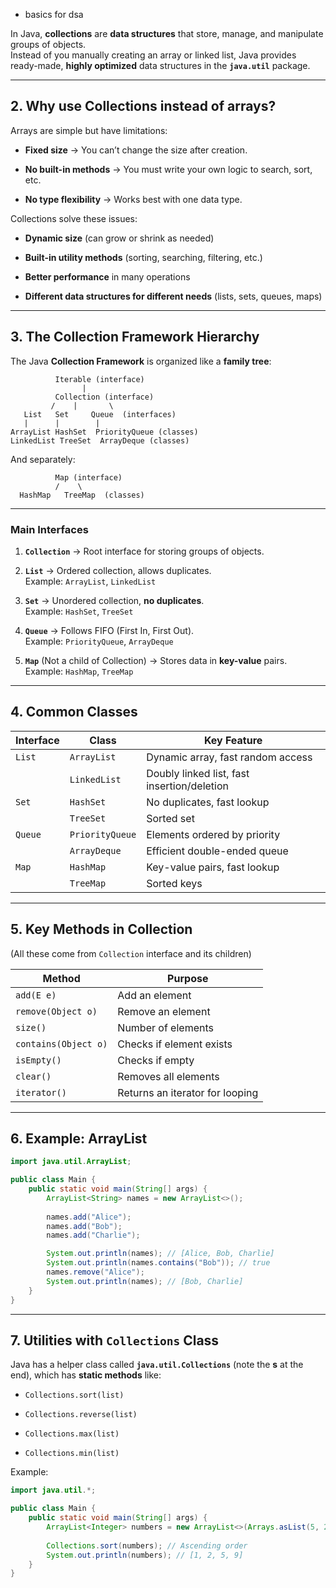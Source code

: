 - basics for dsa


In Java, **collections** are **data structures** that store, manage, and manipulate groups of objects.  
Instead of you manually creating an array or linked list, Java provides ready-made, **highly optimized** data structures in the **`java.util`** package.

---

## **2. Why use Collections instead of arrays?**

Arrays are simple but have limitations:

- **Fixed size** → You can’t change the size after creation.
    
- **No built-in methods** → You must write your own logic to search, sort, etc.
    
- **No type flexibility** → Works best with one data type.
    

Collections solve these issues:

- **Dynamic size** (can grow or shrink as needed)
    
- **Built-in utility methods** (sorting, searching, filtering, etc.)
    
- **Better performance** in many operations
    
- **Different data structures for different needs** (lists, sets, queues, maps)
    

---

## **3. The Collection Framework Hierarchy**

The Java **Collection Framework** is organized like a **family tree**:

```
          Iterable (interface)
                |
          Collection (interface)
         /    |       \
   List   Set     Queue  (interfaces)
   |      |        |
ArrayList HashSet  PriorityQueue (classes)
LinkedList TreeSet  ArrayDeque (classes)
```

And separately:

```
          Map (interface)
          /    \
  HashMap   TreeMap  (classes)
```

---

### **Main Interfaces**

1. **`Collection`** → Root interface for storing groups of objects.
    
2. **`List`** → Ordered collection, allows duplicates.  
    Example: `ArrayList`, `LinkedList`
    
3. **`Set`** → Unordered collection, **no duplicates**.  
    Example: `HashSet`, `TreeSet`
    
4. **`Queue`** → Follows FIFO (First In, First Out).  
    Example: `PriorityQueue`, `ArrayDeque`
    
5. **`Map`** (Not a child of Collection) → Stores data in **key-value** pairs.  
    Example: `HashMap`, `TreeMap`
    

---

## **4. Common Classes**

|**Interface**|**Class**|**Key Feature**|
|---|---|---|
|`List`|`ArrayList`|Dynamic array, fast random access|
||`LinkedList`|Doubly linked list, fast insertion/deletion|
|`Set`|`HashSet`|No duplicates, fast lookup|
||`TreeSet`|Sorted set|
|`Queue`|`PriorityQueue`|Elements ordered by priority|
||`ArrayDeque`|Efficient double-ended queue|
|`Map`|`HashMap`|Key-value pairs, fast lookup|
||`TreeMap`|Sorted keys|

---

## **5. Key Methods in Collection**

(All these come from `Collection` interface and its children)

|**Method**|**Purpose**|
|---|---|
|`add(E e)`|Add an element|
|`remove(Object o)`|Remove an element|
|`size()`|Number of elements|
|`contains(Object o)`|Checks if element exists|
|`isEmpty()`|Checks if empty|
|`clear()`|Removes all elements|
|`iterator()`|Returns an iterator for looping|

---

## **6. Example: ArrayList**

```java
import java.util.ArrayList;

public class Main {
    public static void main(String[] args) {
        ArrayList<String> names = new ArrayList<>();
        
        names.add("Alice");
        names.add("Bob");
        names.add("Charlie");

        System.out.println(names); // [Alice, Bob, Charlie]
        System.out.println(names.contains("Bob")); // true
        names.remove("Alice");
        System.out.println(names); // [Bob, Charlie]
    }
}
```

---

## **7. Utilities with `Collections` Class**

Java has a helper class called **`java.util.Collections`** (note the **s** at the end), which has **static methods** like:

- `Collections.sort(list)`
    
- `Collections.reverse(list)`
    
- `Collections.max(list)`
    
- `Collections.min(list)`
    

Example:

```java
import java.util.*;

public class Main {
    public static void main(String[] args) {
        ArrayList<Integer> numbers = new ArrayList<>(Arrays.asList(5, 2, 9, 1));
        
        Collections.sort(numbers); // Ascending order
        System.out.println(numbers); // [1, 2, 5, 9]
    }
}
```
